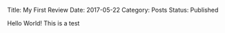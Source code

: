 Title: My First Review
Date: 2017-05-22
Category: Posts
Status: Published

Hello World! This is a test
